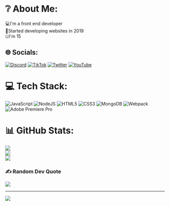 # ❔ About Me:
💻I'm a front end developer<br>🧪Started developing websites in 2019<br>🤐I'm 15


## 🌐 Socials:
[![Discord](https://img.shields.io/badge/Discord-%237289DA.svg?logo=discord&logoColor=white)](htttps://discord.gg/Warrio38#4247) [![TikTok](https://img.shields.io/badge/TikTok-%23000000.svg?logo=TikTok&logoColor=white)](https://tiktok.com/@@warrio_) [![Twitter](https://img.shields.io/badge/Twitter-%231DA1F2.svg?logo=Twitter&logoColor=white)](https://twitter.com/@oACXWpPT5W3Bdeq) [![YouTube](https://img.shields.io/badge/YouTube-%23FF0000.svg?logo=YouTube&logoColor=white)](https://youtube.com/channel/UCuIGmmxMSt9T6D0ZLRtU8Xg) 

# 💻 Tech Stack:
![JavaScript](https://img.shields.io/badge/javascript-%23323330.svg?style=for-the-badge&logo=javascript&logoColor=%23F7DF1E) ![NodeJS](https://img.shields.io/badge/node.js-6DA55F?style=for-the-badge&logo=node.js&logoColor=white) ![HTML5](https://img.shields.io/badge/html5-%23E34F26.svg?style=for-the-badge&logo=html5&logoColor=white) ![CSS3](https://img.shields.io/badge/css3-%231572B6.svg?style=for-the-badge&logo=css3&logoColor=white) ![MongoDB](https://img.shields.io/badge/MongoDB-%234ea94b.svg?style=for-the-badge&logo=mongodb&logoColor=white) ![Webpack](https://img.shields.io/badge/webpack-%238DD6F9.svg?style=for-the-badge&logo=webpack&logoColor=black) ![Adobe Premiere Pro](https://img.shields.io/badge/Adobe%20Premiere%20Pro-9999FF.svg?style=for-the-badge&logo=Adobe%20Premiere%20Pro&logoColor=white)
# 📊 GitHub Stats:
![](https://github-readme-stats.vercel.app/api?username=Warrio38&theme=gotham&hide_border=true&include_all_commits=false&count_private=false)<br/>
![](https://github-readme-streak-stats.herokuapp.com/?user=Warrio38&theme=gotham&hide_border=true)<br/>
![](https://github-readme-stats.vercel.app/api/top-langs/?username=Warrio38&theme=gotham&hide_border=true&include_all_commits=false&count_private=false&layout=compact)

### ✍️ Random Dev Quote
![](https://quotes-github-readme.vercel.app/api?type=vetical&theme=dark)

---
[![](https://visitcount.itsvg.in/api?id=Warrio38&icon=0&color=1)](https://visitcount.itsvg.in)

